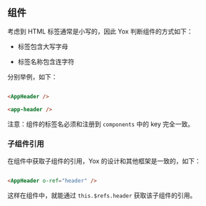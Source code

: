 ## 组件

考虑到 HTML 标签通常是小写的，因此 Yox 判断组件的方式如下：

* 标签包含大写字母

* 标签名称包含连字符


分别举例，如下：

```html

<AppHeader />

<app-header />

```

注意：组件的标签名必须和注册到 `components` 中的 key 完全一致。

### 子组件引用

在组件中获取子组件的引用，Yox 的设计和其他框架是一致的，如下：

```html

<AppHeader o-ref="header" />

```

这样在组件中，就能通过 `this.$refs.header` 获取该子组件的引用。

